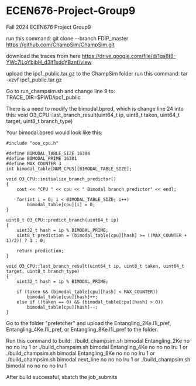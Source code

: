 # ECEN676-Project-Group9
Fall 2024 ECEN676 Project Group9

run this command: git clone --branch FDIP_master https://github.com/ChampSim/ChampSim.git

download the traces from here https://drive.google.com/file/d/1qs8t8-YWc7lLoYbjbH_d3lf1xdoYBznf/view

upload the ipc1_public.tar.gz to the ChampSim folder
run this command: tar -xzvf ipc1_public.tar.gz

Go to run_champsim.sh and change line 9 to: TRACE_DIR=$PWD/ipc1_public

There is a need to modify the bimodal.bpred, which is change line 24 into this: 
void O3_CPU::last_branch_result(uint64_t ip, uint8_t taken, uint64_t target, uint8_t branch_type)

Your bimodal.bpred would look like this:

    #include "ooo_cpu.h"

    #define BIMODAL_TABLE_SIZE 16384
    #define BIMODAL_PRIME 16381
    #define MAX_COUNTER 3
    int bimodal_table[NUM_CPUS][BIMODAL_TABLE_SIZE];

    void O3_CPU::initialize_branch_predictor()
    {
        cout << "CPU " << cpu << " Bimodal branch predictor" << endl;

        for(int i = 0; i < BIMODAL_TABLE_SIZE; i++)
            bimodal_table[cpu][i] = 0;
    }

    uint8_t O3_CPU::predict_branch(uint64_t ip)
    {
        uint32_t hash = ip % BIMODAL_PRIME;
        uint8_t prediction = (bimodal_table[cpu][hash] >= ((MAX_COUNTER + 1)/2)) ? 1 : 0;

        return prediction;
    }

    void O3_CPU::last_branch_result(uint64_t ip, uint8_t taken, uint64_t target, uint8_t branch_type)
    {
        uint32_t hash = ip % BIMODAL_PRIME;

        if (taken && (bimodal_table[cpu][hash] < MAX_COUNTER))
            bimodal_table[cpu][hash]++;
        else if ((taken == 0) && (bimodal_table[cpu][hash] > 0))
            bimodal_table[cpu][hash]--;
    }


Go to the folder "prefetcher" and upload the Entangling_2Ke.l1i_pref, Entangling_4Ke.l1i_pref, or Entangling_8Ke.l1i_pref to the folder.

Run this command to build:
./build_champsim.sh bimodal Entangling_2Ke no no no lru 1
or
./build_champsim.sh bimodal Entangling_4Ke no no no lru 1
or
./build_champsim.sh bimodal Entangling_8Ke no no no lru 1
or
./build_champsim.sh bimodal next_line no no no lru 1
or
./build_champsim.sh bimodal no no no no lru 1

After build successful, sbatch the job_submits
